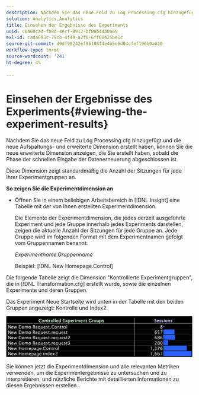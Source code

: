 ```yaml
---
description: Nachdem Sie das neue Feld zu Log Processing.cfg hinzugefügt und die neue Aufspaltungs- und erweiterte Dimension erstellt haben, können Sie die neue erweiterte Dimension anzeigen, die Sie erstellt haben, sobald die Phase der schnellen Eingabe der Datenerneuerung abgeschlossen ist.
solution: Analytics,Analytics
title: Einsehen der Ergebnisse des Experiments
uuid: c0468cad-fb8d-4ecf-8912-bf80b44b0a65
exl-id: cada693c-79cb-4f49-a2f0-6ff60425be1c
source-git-commit: d9df90242ef96188f4e4b5e6d04cfef196b0a628
workflow-type: tm+mt
source-wordcount: '241'
ht-degree: 4%

---
```


# Einsehen der Ergebnisse des Experiments{#viewing-the-experiment-results}

Nachdem Sie das neue Feld zu Log Processing.cfg hinzugefügt und die neue Aufspaltungs- und erweiterte Dimension erstellt haben, können Sie die neue erweiterte Dimension anzeigen, die Sie erstellt haben, sobald die Phase der schnellen Eingabe der Datenerneuerung abgeschlossen ist.

Diese Dimension zeigt standardmäßig die Anzahl der Sitzungen für jede Ihrer Experimentgruppen an.

**So zeigen Sie die Experimentdimension an**

* Öffnen Sie in einem beliebigen Arbeitsbereich in [!DNL Insight] eine Tabelle mit der von Ihnen erstellten Experimentdimension.

   Die Elemente der Experimentdimension, die jedes derzeit ausgeführte Experiment und jede Gruppe innerhalb jedes Experiments darstellen, zeigen die aktuelle Anzahl der Sitzungen für jede Gruppe an. Jede Gruppe wird im folgenden Format mit dem Experimentnamen gefolgt vom Gruppennamen benannt:

   *Experimentname.Gruppenname*

   Beispiel: [!DNL New Homepage.Control]

Die folgende Tabelle zeigt die Dimension &quot;Kontrollierte Experimentgruppen&quot;, die in [!DNL Transformation.cfg] erstellt wurde, sowie die einzelnen Experimente und deren Gruppen.

Das Experiment Neue Startseite wird unten in der Tabelle mit den beiden Gruppen angezeigt: Kontrolle und Index2.

![](assets/controlledexpgrps.png)

Sie können jetzt die Experimentdimension und alle relevanten Metriken verwenden, um die Experimentergebnisse zu untersuchen und zu interpretieren, und nützliche Berichte mit detaillierten Informationen zu diesen Ergebnissen erstellen.
